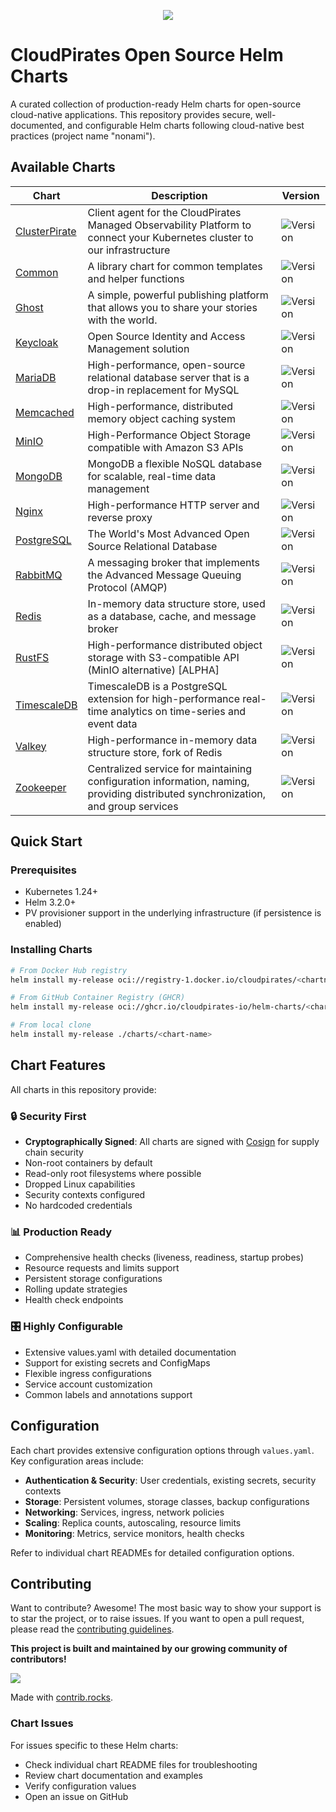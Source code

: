 <p align="center">
    <a href="https://artifacthub.io/packages/search?org=cloudpirates">
      <img src="https://img.shields.io/endpoint?url=https://artifacthub.io/badge/repository/cloudpirates" />
    </a>
</p>

# CloudPirates Open Source Helm Charts

A curated collection of production-ready Helm charts for open-source cloud-native applications.
This repository provides secure, well-documented, and configurable Helm charts following cloud-native best practices (project name "nonami").

## Available Charts

| Chart                                  | Description                                                                                                               | Version |
| -------------------------------------- | ------------------------------------------------------------------------------------------------------------------------- | ------- |
| [ClusterPirate](charts/clusterpirate/) | Client agent for the CloudPirates Managed Observability Platform to connect your Kubernetes cluster to our infrastructure | ![Version](https://img.shields.io/badge/dynamic/yaml?url=https://raw.githubusercontent.com/CloudPirates-io/helm-charts/main/charts/clusterpirate/Chart.yaml&label=&query=version&prefix=v) |
| [Common](charts/common/)               | A library chart for common templates and helper functions                                                                 | ![Version](https://img.shields.io/badge/dynamic/yaml?url=https://raw.githubusercontent.com/CloudPirates-io/helm-charts/main/charts/common/Chart.yaml&label=&query=version&prefix=v) |
| [Ghost](charts/ghost/)                 | A simple, powerful publishing platform that allows you to share your stories with the world.                              | ![Version](https://img.shields.io/badge/dynamic/yaml?url=https://raw.githubusercontent.com/CloudPirates-io/helm-charts/main/charts/ghost/Chart.yaml&label=&query=version&prefix=v) |
| [Keycloak](charts/keycloak/)           | Open Source Identity and Access Management solution                                                                       | ![Version](https://img.shields.io/badge/dynamic/yaml?url=https://raw.githubusercontent.com/CloudPirates-io/helm-charts/main/charts/keycloak/Chart.yaml&label=&query=version&prefix=v) |
| [MariaDB](charts/mariadb/)             | High-performance, open-source relational database server that is a drop-in replacement for MySQL                          | ![Version](https://img.shields.io/badge/dynamic/yaml?url=https://raw.githubusercontent.com/CloudPirates-io/helm-charts/main/charts/mariadb/Chart.yaml&label=&query=version&prefix=v) |
| [Memcached](charts/memcached/)         | High-performance, distributed memory object caching system                                                                | ![Version](https://img.shields.io/badge/dynamic/yaml?url=https://raw.githubusercontent.com/CloudPirates-io/helm-charts/main/charts/memcached/Chart.yaml&label=&query=version&prefix=v) |
| [MinIO](charts/minio/)                 | High-Performance Object Storage compatible with Amazon S3 APIs                                                            | ![Version](https://img.shields.io/badge/dynamic/yaml?url=https://raw.githubusercontent.com/CloudPirates-io/helm-charts/main/charts/minio/Chart.yaml&label=&query=version&prefix=v) |
| [MongoDB](charts/mongodb/)             | MongoDB a flexible NoSQL database for scalable, real-time data management                                                 | ![Version](https://img.shields.io/badge/dynamic/yaml?url=https://raw.githubusercontent.com/CloudPirates-io/helm-charts/main/charts/mongodb/Chart.yaml&label=&query=version&prefix=v) |
| [Nginx](charts/nginx/)                 | High-performance HTTP server and reverse proxy                                                                            | ![Version](https://img.shields.io/badge/dynamic/yaml?url=https://raw.githubusercontent.com/CloudPirates-io/helm-charts/main/charts/nginx/Chart.yaml&label=&query=version&prefix=v) |
| [PostgreSQL](charts/postgres/)         | The World's Most Advanced Open Source Relational Database                                                                 | ![Version](https://img.shields.io/badge/dynamic/yaml?url=https://raw.githubusercontent.com/CloudPirates-io/helm-charts/main/charts/postgres/Chart.yaml&label=&query=version&prefix=v) |
| [RabbitMQ](charts/rabbitmq/)           | A messaging broker that implements the Advanced Message Queuing Protocol (AMQP)                                           | ![Version](https://img.shields.io/badge/dynamic/yaml?url=https://raw.githubusercontent.com/CloudPirates-io/helm-charts/main/charts/rabbitmq/Chart.yaml&label=&query=version&prefix=v) |
| [Redis](charts/redis/)                 | In-memory data structure store, used as a database, cache, and message broker                                             | ![Version](https://img.shields.io/badge/dynamic/yaml?url=https://raw.githubusercontent.com/CloudPirates-io/helm-charts/main/charts/redis/Chart.yaml&label=&query=version&prefix=v) |
| [RustFS](charts/rustfs/)               | High-performance distributed object storage with S3-compatible API (MinIO alternative) [ALPHA]                            | ![Version](https://img.shields.io/badge/dynamic/yaml?url=https://raw.githubusercontent.com/CloudPirates-io/helm-charts/main/charts/rustfs/Chart.yaml&label=&query=version&prefix=v) |
| [TimescaleDB](charts/timescaledb/)     | TimescaleDB is a PostgreSQL extension for high-performance real-time analytics on time-series and event data              | ![Version](https://img.shields.io/badge/dynamic/yaml?url=https://raw.githubusercontent.com/CloudPirates-io/helm-charts/main/charts/timescaledb/Chart.yaml&label=&query=version&prefix=v) |
| [Valkey](charts/valkey/)               | High-performance in-memory data structure store, fork of Redis                                                            | ![Version](https://img.shields.io/badge/dynamic/yaml?url=https://raw.githubusercontent.com/CloudPirates-io/helm-charts/main/charts/valkey/Chart.yaml&label=&query=version&prefix=v) |
| [Zookeeper](charts/zookeeper/)         | Centralized service for maintaining configuration information, naming, providing distributed synchronization, and group services | ![Version](https://img.shields.io/badge/dynamic/yaml?url=https://raw.githubusercontent.com/CloudPirates-io/helm-charts/main/charts/zookeeper/Chart.yaml&label=&query=version&prefix=v) |


## Quick Start

### Prerequisites

- Kubernetes 1.24+
- Helm 3.2.0+
- PV provisioner support in the underlying infrastructure (if persistence is enabled)

### Installing Charts

```bash
# From Docker Hub registry
helm install my-release oci://registry-1.docker.io/cloudpirates/<chartname>

# From GitHub Container Registry (GHCR)
helm install my-release oci://ghcr.io/cloudpirates-io/helm-charts/<chartname>

# From local clone
helm install my-release ./charts/<chart-name>
```

## Chart Features

All charts in this repository provide:

### 🔒 **Security First**

- **Cryptographically Signed**: All charts are signed with [Cosign](COSIGN.md) for supply chain security
- Non-root containers by default
- Read-only root filesystems where possible
- Dropped Linux capabilities
- Security contexts configured
- No hardcoded credentials

### 📊 **Production Ready**

- Comprehensive health checks (liveness, readiness, startup probes)
- Resource requests and limits support
- Persistent storage configurations
- Rolling update strategies
- Health check endpoints

### 🎛️ **Highly Configurable**

- Extensive values.yaml with detailed documentation
- Support for existing secrets and ConfigMaps
- Flexible ingress configurations
- Service account customization
- Common labels and annotations support

## Configuration

Each chart provides extensive configuration options through `values.yaml`. Key configuration areas include:

- **Authentication & Security**: User credentials, existing secrets, security contexts
- **Storage**: Persistent volumes, storage classes, backup configurations
- **Networking**: Services, ingress, network policies
- **Scaling**: Replica counts, autoscaling, resource limits
- **Monitoring**: Metrics, service monitors, health checks

Refer to individual chart READMEs for detailed configuration options.

## Contributing

Want to contribute? Awesome! The most basic way to show your support is to star the project, or to raise issues. If you want to open a pull request, please read the [contributing guidelines](CONTRIBUTING.md).

**This project is built and maintained by our growing community of contributors!**

<a href="https://github.com/CloudPirates-io/helm-charts/graphs/contributors">
  <img src="https://contrib.rocks/image?repo=CloudPirates-io/helm-charts" />
</a>

Made with [contrib.rocks](https://contrib.rocks).

### Chart Issues

For issues specific to these Helm charts:

- Check individual chart README files for troubleshooting
- Review chart documentation and examples
- Verify configuration values
- Open an issue on GitHub
